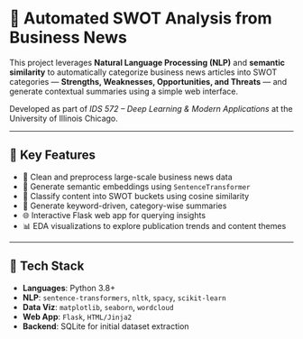 # 🧠 Automated SWOT Analysis from Business News

This project leverages **Natural Language Processing (NLP)** and **semantic similarity** to automatically categorize business news articles into SWOT categories — **Strengths, Weaknesses, Opportunities, and Threats** — and generate contextual summaries using a simple web interface.

Developed as part of *IDS 572 – Deep Learning & Modern Applications* at the University of Illinois Chicago.

---

## 🚀 Key Features

- 🧹 Clean and preprocess large-scale business news data
- 🤖 Generate semantic embeddings using `SentenceTransformer`
- 🧠 Classify content into SWOT buckets using cosine similarity
- 📝 Generate keyword-driven, category-wise summaries
- 🌐 Interactive Flask web app for querying insights
- 📊 EDA visualizations to explore publication trends and content themes

---

## 🧰 Tech Stack

- **Languages**: Python 3.8+
- **NLP**: `sentence-transformers`, `nltk`, `spacy`, `scikit-learn`
- **Data Viz**: `matplotlib`, `seaborn`, `wordcloud`
- **Web App**: `Flask`, `HTML/Jinja2`
- **Backend**: SQLite for initial dataset extraction
